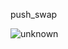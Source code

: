 push_swap

![unknown](https://github.com/Thuggonaut/42IC_Ring02_Push_swap/assets/115153368/e5840f2f-2d46-4281-88fd-c6f30b1804f5)
